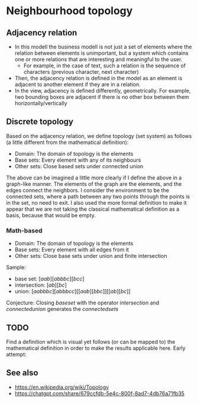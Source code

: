 # Neighbourhood topology

## Adjacency relation

- In this modell the business modell is not just a set of elements where the relation between elements is unimportant, but a system which contains one or more relations that are interesting and meaningful to the user.
  - For example, in the case of text, such a relation is the sequence of characters (previous character, next character)
- Then, the adjacency relation is defined in the model as an element is adjacent to another element if they are in a relation.
- In the view, adjacency is defined differently, geometrically. For example, two bounding boxes are adjacent if there is no other box between them horizontally/vertically

## Discrete topology

Based on the adjacency relation, we define topology (set system) as follows (a little different from the mathematical definition): 

- Domain: The domain of topology is the elements
- Base sets: Every element with any of its neighbours
- Other sets: Close based sets under connected union

The above can be imagined a little more clearly if I define the above in a graph-like manner. The elements of the graph are the elements, and the edges connect the neighbors. I consider the environment to be the connected sets, where a path between any two points through the points is in the set, no need to exit. I also used the more formal definition to make it appear that we are not taking the classical mathematical definition as a basis, because that would be empty.

### Math-based

- Domain: The domain of topology is the elements
- Base sets: Every element with all edges from it
- Other sets: Close base sets under union and finite intersection

Sample: 
- base set:     $[a ab] [ab b bc] [bc c]$
- intersection: $[ab] [bc]$
- union: $[a ab b bc] [ab b bc c] [[a ab] [b bc]] [[ab] [bc]]$

Conjecture: Closing $base set$ with the operator $intersection$ and $connected union$ generates the $connected sets$

## TODO

Find a definition which is visual yet follows (or can be mapped to) the mathematical definition in order to make the results applicable here. Early attempt:

## See also
- https://en.wikipedia.org/wiki/Topology
- https://chatgpt.com/share/679ccfdb-5e4c-800f-8ad7-4db76a71fb35


